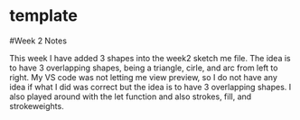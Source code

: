 # template
#Week 2 Notes

This week I have added 3 shapes into the week2 sketch me file. The idea is to have 3 overlapping shapes, being a triangle, cirle, and arc from left to right. My VS code was not letting me view preview, so I do not have any idea if what I did was correct but the idea is to have 3 overlapping shapes. I also played around with the let function and also strokes, fill, and strokeweights. 